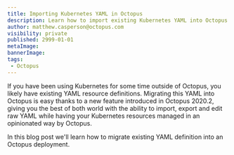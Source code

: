 ```yaml
---
title: Importing Kubernetes YAML in Octopus
description: Learn how to import existing Kubernetes YAML into Octopus steps
author: matthew.casperson@octopus.com
visibility: private
published: 2999-01-01
metaImage: 
bannerImage: 
tags:
 - Octopus
---
```


If you have been using Kubernetes for some time outside of Octopus, you likely have existing YAML resource definitions. Migrating this YAML into Octopus is easy thanks to a new feature introduced in Octopus 2020.2, giving you the best of both world with the ability to import, export and edit raw YAML while having your Kubernetes resources managed in an opinionated way by Octopus.

In this blog post we'll learn how to migrate existing YAML definition into an Octopus deployment.